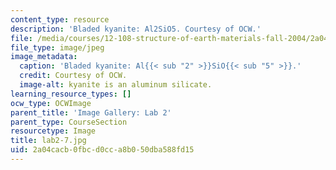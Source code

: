 ```yaml
---
content_type: resource
description: 'Bladed kyanite: Al2SiO5. Courtesy of OCW.'
file: /media/courses/12-108-structure-of-earth-materials-fall-2004/2a04cacb0fbcd0cca8b050dba588fd15_lab2-7.jpg
file_type: image/jpeg
image_metadata:
  caption: 'Bladed kyanite: Al{{< sub "2" >}}SiO{{< sub "5" >}}.'
  credit: Courtesy of OCW.
  image-alt: kyanite is an aluminum silicate.
learning_resource_types: []
ocw_type: OCWImage
parent_title: 'Image Gallery: Lab 2'
parent_type: CourseSection
resourcetype: Image
title: lab2-7.jpg
uid: 2a04cacb-0fbc-d0cc-a8b0-50dba588fd15
---
```

